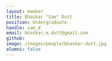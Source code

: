 ```yaml
---
layout: member
title: Bhaskar "Sam" Dutt
position: Undergraduate
handle: sam_d
email: bhaskar.m.dutt@gmail.com
github:
image: /images/people/bhaskar-dutt.jpg
alumni: false
---
```

